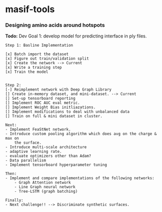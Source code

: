 # masif-tools

### Designing amino acids around hotspots

**Todo:**
    Dev Goal 1: develop model for predicting interface in ply files.

    Step 1: Basline Implementation

    [x] Batch import the dataset
    [x] Figure out train/validation split
    [x] Create the network --> Current
    [x] Write a training step
    [x] Train the model


    Step 2:
    [-] Reimplement network with Deep Graph Library
    [] Create in-memory dataset, and mini-dataset. --> Current
    [] Set-up tensorboard reporting
    [] Implement ROC AUC eval metric.
    [] Implement Weight Bias initliazations.
    [] Implement modifications to deal with unbalanced data
    [] Train on full & mini dataset in cluster.

    Next:
    - Implement FeaStNet network.
    - Introduce custom pooling algorithm which does avg on the charge & max on
        the surface.
    - Introduce multi-scale architecture
    - adaptive learning rate.
    - evaluate optimizers other than Adam?
    - Data parallelism
    - Implement tensorboard hyperparameter tuning

    Then:
    - Implement and compare implementations of the following networks:
        - Graph Attention network
        - Line Graph neural network
        - Tree-LSTM (graph batching)

    Finally:
    - Next challenge!! --> Discriminate synthetic surfaces.

